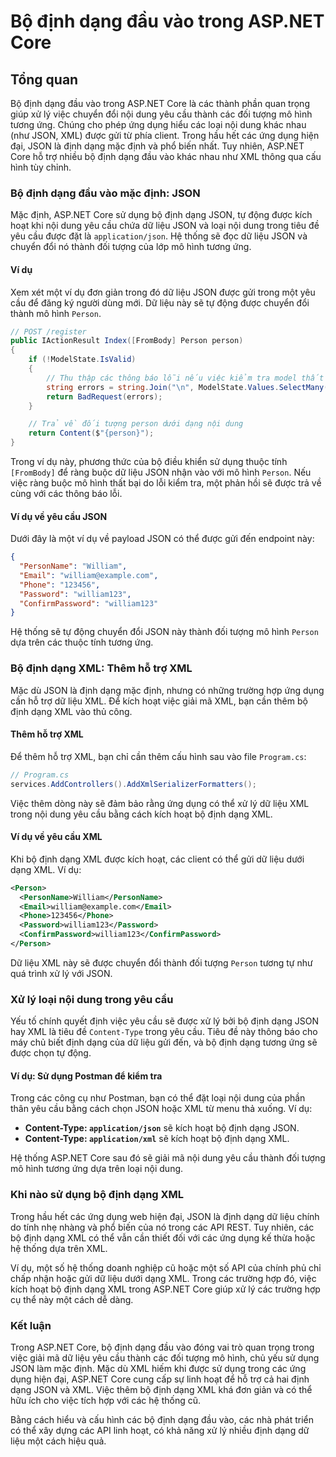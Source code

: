 
# Bộ định dạng đầu vào trong ASP.NET Core

## Tổng quan
Bộ định dạng đầu vào trong ASP.NET Core là các thành phần quan trọng giúp xử lý việc chuyển đổi nội dung yêu cầu thành các đối tượng mô hình tương ứng. Chúng cho phép ứng dụng hiểu các loại nội dung khác nhau (như JSON, XML) được gửi từ phía client. Trong hầu hết các ứng dụng hiện đại, JSON là định dạng mặc định và phổ biến nhất. Tuy nhiên, ASP.NET Core hỗ trợ nhiều bộ định dạng đầu vào khác nhau như XML thông qua cấu hình tùy chỉnh.

### Bộ định dạng đầu vào mặc định: JSON
Mặc định, ASP.NET Core sử dụng bộ định dạng JSON, tự động được kích hoạt khi nội dung yêu cầu chứa dữ liệu JSON và loại nội dung trong tiêu đề yêu cầu được đặt là `application/json`. Hệ thống sẽ đọc dữ liệu JSON và chuyển đổi nó thành đối tượng của lớp mô hình tương ứng.

#### Ví dụ
Xem xét một ví dụ đơn giản trong đó dữ liệu JSON được gửi trong một yêu cầu để đăng ký người dùng mới. Dữ liệu này sẽ tự động được chuyển đổi thành mô hình `Person`.

```csharp
// POST /register
public IActionResult Index([FromBody] Person person)
{
    if (!ModelState.IsValid)
    {
        // Thu thập các thông báo lỗi nếu việc kiểm tra model thất bại
        string errors = string.Join("\n", ModelState.Values.SelectMany(value => value.Errors).Select(err => err.ErrorMessage));
        return BadRequest(errors);
    }

    // Trả về đối tượng person dưới dạng nội dung
    return Content($"{person}");
}
```

Trong ví dụ này, phương thức của bộ điều khiển sử dụng thuộc tính `[FromBody]` để ràng buộc dữ liệu JSON nhận vào với mô hình `Person`. Nếu việc ràng buộc mô hình thất bại do lỗi kiểm tra, một phản hồi sẽ được trả về cùng với các thông báo lỗi.

#### Ví dụ về yêu cầu JSON
Dưới đây là một ví dụ về payload JSON có thể được gửi đến endpoint này:

```json
{
  "PersonName": "William",
  "Email": "william@example.com",
  "Phone": "123456",
  "Password": "william123",
  "ConfirmPassword": "william123"
}
```

Hệ thống sẽ tự động chuyển đổi JSON này thành đối tượng mô hình `Person` dựa trên các thuộc tính tương ứng.

### Bộ định dạng XML: Thêm hỗ trợ XML
Mặc dù JSON là định dạng mặc định, nhưng có những trường hợp ứng dụng cần hỗ trợ dữ liệu XML. Để kích hoạt việc giải mã XML, bạn cần thêm bộ định dạng XML vào thủ công.

#### Thêm hỗ trợ XML
Để thêm hỗ trợ XML, bạn chỉ cần thêm cấu hình sau vào file `Program.cs`:

```csharp
// Program.cs
services.AddControllers().AddXmlSerializerFormatters();
```

Việc thêm dòng này sẽ đảm bảo rằng ứng dụng có thể xử lý dữ liệu XML trong nội dung yêu cầu bằng cách kích hoạt bộ định dạng XML.

#### Ví dụ về yêu cầu XML
Khi bộ định dạng XML được kích hoạt, các client có thể gửi dữ liệu dưới dạng XML. Ví dụ:

```xml
<Person>
  <PersonName>William</PersonName>
  <Email>william@example.com</Email>
  <Phone>123456</Phone>
  <Password>william123</Password>
  <ConfirmPassword>william123</ConfirmPassword>
</Person>
```

Dữ liệu XML này sẽ được chuyển đổi thành đối tượng `Person` tương tự như quá trình xử lý với JSON.

### Xử lý loại nội dung trong yêu cầu
Yếu tố chính quyết định việc yêu cầu sẽ được xử lý bởi bộ định dạng JSON hay XML là tiêu đề `Content-Type` trong yêu cầu. Tiêu đề này thông báo cho máy chủ biết định dạng của dữ liệu gửi đến, và bộ định dạng tương ứng sẽ được chọn tự động.

#### Ví dụ: Sử dụng Postman để kiểm tra
Trong các công cụ như Postman, bạn có thể đặt loại nội dung của phần thân yêu cầu bằng cách chọn JSON hoặc XML từ menu thả xuống. Ví dụ:

- **Content-Type: `application/json`** sẽ kích hoạt bộ định dạng JSON.
- **Content-Type: `application/xml`** sẽ kích hoạt bộ định dạng XML.

Hệ thống ASP.NET Core sau đó sẽ giải mã nội dung yêu cầu thành đối tượng mô hình tương ứng dựa trên loại nội dung.

### Khi nào sử dụng bộ định dạng XML
Trong hầu hết các ứng dụng web hiện đại, JSON là định dạng dữ liệu chính do tính nhẹ nhàng và phổ biến của nó trong các API REST. Tuy nhiên, các bộ định dạng XML có thể vẫn cần thiết đối với các ứng dụng kế thừa hoặc hệ thống dựa trên XML.

Ví dụ, một số hệ thống doanh nghiệp cũ hoặc một số API của chính phủ chỉ chấp nhận hoặc gửi dữ liệu dưới dạng XML. Trong các trường hợp đó, việc kích hoạt bộ định dạng XML trong ASP.NET Core giúp xử lý các trường hợp cụ thể này một cách dễ dàng.

### Kết luận
Trong ASP.NET Core, bộ định dạng đầu vào đóng vai trò quan trọng trong việc giải mã dữ liệu yêu cầu thành các đối tượng mô hình, chủ yếu sử dụng JSON làm mặc định. Mặc dù XML hiếm khi được sử dụng trong các ứng dụng hiện đại, ASP.NET Core cung cấp sự linh hoạt để hỗ trợ cả hai định dạng JSON và XML. Việc thêm bộ định dạng XML khá đơn giản và có thể hữu ích cho việc tích hợp với các hệ thống cũ.

Bằng cách hiểu và cấu hình các bộ định dạng đầu vào, các nhà phát triển có thể xây dựng các API linh hoạt, có khả năng xử lý nhiều định dạng dữ liệu một cách hiệu quả.

